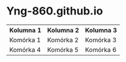 # Yng-860.github.io

<table>
<tr>
  <th>Kolumna 1</th>
    <th>Kolumna 2</th>
    <th>Kolumna 3</th>
  </tr>
  <tr>
    <td>Komórka 1</td>
    <td>Komórka 2</td>
    <td>Komórka 3</td>
  </tr>
  <tr>
    <td>Komórka 4</td>
    <td>Komórka 5</td>
    <td>Komórka 6</td>
  </tr>
</table>
